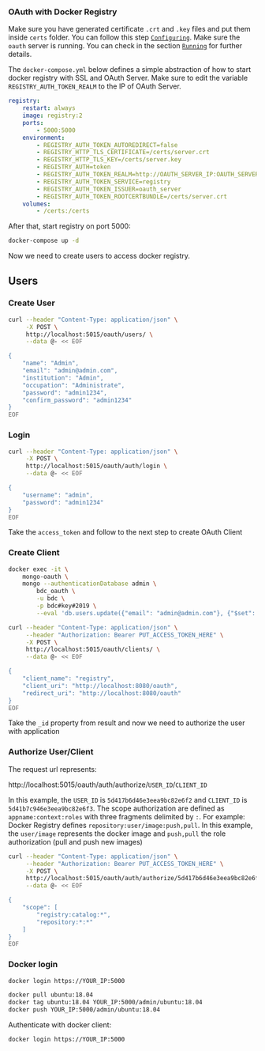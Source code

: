 ### OAuth with Docker Registry

Make sure you have generated certificate `.crt` and `.key` files and put them inside `certs` folder. You can follow this step [`Configuring`](/#configuring). Make sure the `oauth` server is running. You can check in the section [`Running`](/#running) for further details.

The `docker-compose.yml` below defines a simple abstraction of how to start docker registry with SSL and OAuth Server. Make sure to edit the variable `REGISTRY_AUTH_TOKEN_REALM` to the IP of OAuth Server.

```yaml
registry:
    restart: always
    image: registry:2
    ports:
        - 5000:5000
    environment:
        - REGISTRY_AUTH_TOKEN_AUTOREDIRECT=false
        - REGISTRY_HTTP_TLS_CERTIFICATE=/certs/server.crt
        - REGISTRY_HTTP_TLS_KEY=/certs/server.key
        - REGISTRY_AUTH=token
        - REGISTRY_AUTH_TOKEN_REALM=http://OAUTH_SERVER_IP:OAUTH_SERVER_PORT/oauth/auth/token
        - REGISTRY_AUTH_TOKEN_SERVICE=registry
        - REGISTRY_AUTH_TOKEN_ISSUER=oauth_server
        - REGISTRY_AUTH_TOKEN_ROOTCERTBUNDLE=/certs/server.crt
    volumes:
        - /certs:/certs
```

After that, start registry on port 5000:

```bash
docker-compose up -d
```

Now we need to create users to access docker registry.

## Users

### Create User

```bash
curl --header "Content-Type: application/json" \
     -X POST \
     http://localhost:5015/oauth/users/ \
     --data @- << EOF

{
    "name": "Admin",
    "email": "admin@admin.com",
    "institution": "Admin",
    "occupation": "Administrate",
    "password": "admin1234",
    "confirm_password": "admin1234"
}
EOF
```

### Login

```bash
curl --header "Content-Type: application/json" \
     -X POST \
     http://localhost:5015/oauth/auth/login \
     --data @- << EOF

{
    "username": "admin",
    "password": "admin1234"
}
EOF
```

Take the `access_token` and follow to the next step to create OAuth Client

### Create Client

```bash
docker exec -it \
    mongo-oauth \
    mongo --authenticationDatabase admin \
        bdc_oauth \
        -u bdc \
        -p bdc#key#2019 \
        --eval 'db.users.update({"email": "admin@admin.com"}, {"$set": {"credential.grants": ["user", "admin"]}})'
```

```bash
curl --header "Content-Type: application/json" \
     --header "Authorization: Bearer PUT_ACCESS_TOKEN_HERE" \
     -X POST \
     http://localhost:5015/oauth/clients/ \
     --data @- << EOF

{
    "client_name": "registry",
    "client_uri": "http://localhost:8080/oauth",
    "redirect_uri": "http://localhost:8080/oauth"
}
EOF
```

Take the `_id` property from result and now we need to authorize the user with application


### Authorize User/Client

The request url represents:

http://localhost:5015/oauth/auth/authorize/`USER_ID`/`CLIENT_ID`

In this example, the `USER_ID` is `5d417b6d46e3eea9bc82e6f2` and `CLIENT_ID` is `5d41b7c946e3eea9bc82e6f3`.
The scope authorization are defined as `appname:context:roles` with three fragments delimited by `:`. For example:
Docker Registry defines `repository:user/image:push,pull`. In this example, the `user/image` represents the docker image and `push,pull` the role authorization (pull and push new images)

```bash
curl --header "Content-Type: application/json" \
     --header "Authorization: Bearer PUT_ACCESS_TOKEN_HERE" \
     -X POST \
     http://localhost:5015/oauth/auth/authorize/5d417b6d46e3eea9bc82e6f2/5d41b7c946e3eea9bc82e6f3 \
     --data @- << EOF

{
    "scope": [
        "registry:catalog:*",
        "repository:*:*"
    ]
}
EOF
```

### Docker login

```bash
docker login https://YOUR_IP:5000

docker pull ubuntu:18.04
docker tag ubuntu:18.04 YOUR_IP:5000/admin/ubuntu:18.04
docker push YOUR_IP:5000/admin/ubuntu:18.04
```

Authenticate with docker client:

```bash
docker login https://YOUR_IP:5000
```